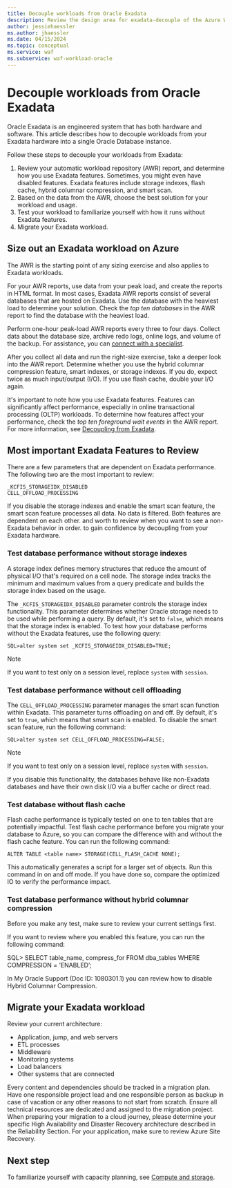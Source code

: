 ```yaml
---
title: Decouple workloads from Oracle Exadata
description: Review the design area for exadata-decouple of the Azure Well-Architected Framework. See how to apply these principles to Oracle on Azure IaaS workloads.
author: jessiehaessler
ms.author: jhaessler
ms.date: 04/15/2024
ms.topic: conceptual
ms.service: waf
ms.subservice: waf-workload-oracle
---
```


# Decouple workloads from Oracle Exadata

Oracle Exadata is an engineered system that has both hardware and software. This article describes how to decouple workloads from your Exadata hardware into a single Oracle Database instance.

Follow these steps to decouple your workloads from Exadata:

1. Review your automatic workload repository (AWR) report, and determine how you use Exadata features. Sometimes, you might even have disabled features. Exadata features include storage indexes, flash cache, hybrid columnar compression, and smart scan.
1. Based on the data from the AWR, choose the best solution for your workload and usage.
1. Test your workload to familiarize yourself with how it runs without Exadata features.
1. Migrate your Exadata workload.

## Size out an Exadata workload on Azure

The AWR is the starting point of any sizing exercise and also applies to Exadata workloads.

For your AWR reports, use data from your peak load, and create the reports in HTML format. In most cases, Exadata AWR reports consist of several databases that are hosted on Exadata. Use the database with the heaviest load to determine your solution. Check the *top ten databases* in the AWR report to find the database with the heaviest load.

Perform one-hour peak-load AWR reports every three to four days. Collect data about the database size, archive redo logs, online logs, and volume of the backup. For assistance, you can [connect with a specialist](https://www.oracle.com/cloud/azure/oracle-database-at-azure/).

After you collect all data and run the right-size exercise, take a deeper look into the AWR report. Determine whether you use the hybrid columnar compression feature, smart indexes, or storage indexes. If you do, expect twice as much input/output (I/O). If you use flash cache, double your I/O again.

It's important to note how you use Exadata features. Features can significantly affect performance, especially in online transactional processing (OLTP) workloads. To determine how features affect your performance, check the *top ten foreground wait events* in the AWR report. For more information, see [Decoupling from Exadata](/azure/azure-netapp-files/performance-oracle-multiple-volumes#decoupling-from-exadata).

## Most important Exadata Features to Review

There are a few parameters that are dependent on Exadata performance. The following two are the most important to review:

`_KCFIS_STORAGEIDX_DISABLED`  
`CELL_OFFLOAD_PROCESSING`

If you disable the storage indexes and enable the smart scan feature, the smart scan feature processes all data. No data is filtered. Both features are dependent on each other. and worth to review when you want to see a non-Exadata behavior in order. to gain confidence by decoupling from your Exadata hardware. 

### Test database performance without storage indexes

A storage index defines memory structures that reduce the amount of physical I/O that's required on a cell node. The storage index tracks the minimum and maximum values from a query predicate and builds the storage index based on the usage.

The `_KCFIS_STORAGEIDX_DISABLED` parameter controls the storage index functionality. This parameter determines whether Oracle storage needs to be used while performing a query. By default, it's set to `false`, which means that the storage index is enabled. To test how your database performs without the Exadata features, use the following query:

`SQL>alter system set _KCFIS_STORAGEIDX_DISABLED=TRUE;`

> [!NOTE]
> If you want to test only on a session level, replace `system` with `session`.

### Test database performance without cell offloading

The `CELL_OFFLOAD_PROCESSING` parameter manages the smart scan function within Exadata. This parameter turns offloading on and off. By default, it's set to `true`, which means that smart scan is enabled. To disable the smart scan feature, run the following command: 

`SQL>alter system set CELL_OFFLOAD_PROCESSING=FALSE;`

> [!NOTE]
> If you want to test only on a session level, replace `system` with `session`.

If you disable this functionality, the databases behave like non-Exadata databases and have their own disk I/O via a buffer cache or direct read.

### Test database without flash cache

Flash cache performance is typically tested on one to ten tables that are potentially impactful. Test flash cache performance before you migrate your database to Azure, so you can compare the difference with and without the flash cache feature.
You can run the following command: 

`ALTER TABLE <table name> STORAGE(CELL_FLASH_CACHE NONE);`

This automatically generates a script for a larger set of objects. Run this command in on and off mode. If you have done so, compare the optimized IO to verify the performance impact.

### Test database performance without hybrid columnar compression

Before you make any test, make sure to review your current settings first. 

If you want to review where you enabled this feature, you can run the following command: 

SQL> SELECT table_name, compress_for 
FROM  dba_tables 
WHERE COMPRESSION = ‘ENABLED’;

In My Oracle Support (Doc ID: 1080301.1) you can review how to disable Hybrid Columnar Compression. 

## Migrate your Exadata workload

Review your current architecture:

-	Application, jump, and web servers
-	ETL processes
-	Middleware
-	Monitoring systems
-	Load balancers
-	Other systems that are connected

Every content and dependencies should be tracked in a migration plan. Have one responsible project lead and one responsible person as backup in case of vacation or any other reasons to not start from scratch. Ensure all technical resources are dedicated and assigned to the migration project.
When preparing your migration to a cloud journey, please determine your specific High Availability and Disaster Recovery architecture described in the Reliability Section.
For your application, make sure to review Azure Site Recovery.

## Next step

To familiarize yourself with capacity planning, see [Compute and storage](choose-compute-storage.md).


